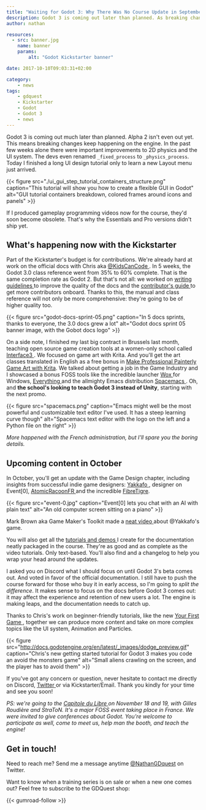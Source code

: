 ```yaml
---
title: "Waiting for Godot 3: Why There Was No Course Update in September"
description: Godot 3 is coming out later than planned. As breaking changes keep happening, this delays the creation of new programming videos. But I'm still at work on the project. Read this post to learn what's happening in October on the Godot course project.
author: nathan

resources:
  - src: banner.jpg
    name: banner
    params:
        alt: "Godot Kickstarter banner"

date: 2017-10-10T09:03:31+02:00

category:
    - news
tags:
    - gdquest
    - Kickstarter
    - Godot
    - Godot 3
    - news
---
```


Godot 3 is coming out much later than planned. Alpha 2 isn't even out yet. This means breaking changes keep happening on the engine. In the past few weeks alone there were important improvements to 2D physics and the UI system. The devs even renamed `_fixed_process` to `_physics_process`. Today I finished a long UI design tutorial only to learn a new Layout menu just arrived.

{{< figure src="./ui_gui_step_tutorial_containers_structure.png" caption="This tutorial will show you how to create a flexible GUI in Godot" alt="GUI tutorial containers breakdown, colored frames around icons and panels" >}}

If I produced gameplay programming videos now for the course, they'd soon become obsolete. That's why the Essentials and Pro versions didn't ship yet.

## What's happening now with the Kickstarter

Part of the Kickstarter's budget is for contributions. We're already hard at work on the official docs with Chris aka [ @KidsCanCode ](https://twitter.com/KidsCanCode). In 5 weeks, the Godot 3.0 class reference went from 35% to 60% complete. That is the same completion rate as Godot 2. But that's not all: we worked on [ writing guidelines ](http://docs.godotengine.org/en/latest/community/contributing/docs_writing_guidelines.html) to improve the quality of the docs and the [ contributor's guide ](http://docs.godotengine.org/en/latest/community/contributing/documentation_guidelines.html) to get more contributors onboard. Thanks to this, the manual and class reference will not only be more comprehensive: they're going to be of higher quality too.

{{< figure src="godot-docs-sprint-05.png" caption="In 5 docs sprints, thanks to everyone, the 3.0 docs grew a lot" alt="Godot docs sprint 05 banner image, with the Gobot docs logo" >}}

On a side note, I finished my last big contract in Brussels last month, teaching open source game creation tools at a women-only school called [ Interface3 ](http://www.interface3.be). We focused on game art with Krita. And you'll get the art classes translated in English as a free bonus in [Make Professional Painterly Game Art with Krita](https://gum.co/krita-game-art-tutorial-1). We talked about getting a job in the Game Industry and I showcased a bonus FOSS tools like the incredible launcher [ Wox ](http://www.getwox.com/) for Windows, [ Everything ](https://www.voidtools.com/) and the allmighty Emacs distribution [ Spacemacs ](http://spacemacs.org/). Oh, and **the school's looking to teach Godot 3 instead of Unity**, starting with the next promo.

{{< figure src="spacemacs.png" caption="Emacs might well be the most powerful and customizable text editor I've used. It has a steep learning curve though" alt="Spacemacs text editor with the logo on the left and a Python file on the right" >}}

_More happened with the French administration, but I'll spare you the boring details._

## Upcoming content in October

In October, you'll get an update with the Game Design chapter, including insights from successful indie game designers: [Yakkafo ](https://twitter.com/yakkafo ), designer on Event[0], [ AtomicRacoonFR ]( https://twitter.com/AtomicRaccoonFR ) and the incredible [FibreTigre](https://twitter.com/FibreTigre).

{{< figure src="event-0.jpg" caption="Event[0] lets you chat with an AI with plain text" alt="An old computer screen sitting on a piano" >}}

Mark Brown aka Game Maker's Toolkit made a [ neat video ](https://www.youtube.com/watch?v=bCJw4hQkPj4) about @Yakkafo's game.

You will also get all the [ tutorials and demos ](https://github.com/GDquest/godot-3-guides/) I create for the documentation neatly packaged in the course. They're as good and as complete as the video tutorials. Only text-based. You'll also find and a changelog to help you wrap your head around the updates.

I asked you on Discord what I should focus on until Godot 3's beta comes out. And voted in favor of the official documentation. I still have to push the course forward for those who buy it in early access, so I'm going to *split the difference*. It makes sense to focus on the docs before Godot 3 comes out: it may affect the experience and retention of new users a lot. The engine is making leaps, and the documentation needs to catch up.

Thanks to Chris's work on beginner-friendly tutorials, like the new [ Your First Game ](http://docs.godotengine.org/en/latest/learning/step_by_step/your_first_game.html), together we can produce more content and take on more complex topics like the UI system, Animation and Particles.

{{< figure src="http://docs.godotengine.org/en/latest/_images/dodge_preview.gif" caption="Chris's new getting started tutorial for Godot 3 makes you code an avoid the monsters game" alt="Small aliens crawling on the screen, and the player has to avoid them" >}}

If you've got any concern or question, never hesitate to contact me directly on Discord, [ Twitter ](https://twitter.com/NathanGDquest/) or via Kickstarter/Email.
Thank you kindly for your time and see you soon!

*PS: we're going to the [ Capitole du Libre ](https://2017.capitoledulibre.org/) on November 18 and 19, with Gilles Roudière and StraToN. It's a major FOSS event taking place in France. We were invited to give conferences about Godot. You're welcome to participate as well, come to meet us, help man the booth, and teach the engine!*

## Get in touch!

Need to reach me? Send me a message anytime [@NathanGDquest](https://twitter.com/NathanGDquest) on Twitter.

Want to know when a training series is on sale or when a new one comes out? Feel free to subscribe to the GDQuest shop:

{{< gumroad-follow >}}

